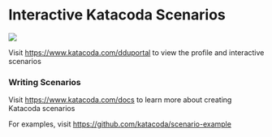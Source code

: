 # Interactive Katacoda Scenarios

[![](http://shields.katacoda.com/katacoda/dduportal/count.svg)](https://www.katacoda.com/dduportal "Get your profile on Katacoda.com")

Visit https://www.katacoda.com/dduportal to view the profile and interactive scenarios

### Writing Scenarios
Visit https://www.katacoda.com/docs to learn more about creating Katacoda scenarios

For examples, visit https://github.com/katacoda/scenario-example
